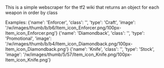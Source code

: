 This is a simple webscraper for the tf2 wiki that returns an object for each weapon in order by class

Examples: 
{'name': 'Enforcer', 'class': '', 'type': 'Craft', 'image': '/w/images/thumb/b/b6/Item_icon_Enforcer.png/100px-Item_icon_Enforcer.png'}
{'name': 'Diamondback', 'class': '', 'type': 'Promotional', 'image': '/w/images/thumb/b/b4/Item_icon_Diamondback.png/100px-Item_icon_Diamondback.png'}
{'name': 'Knife', 'class': '', 'type': 'Stock', 'image': '/w/images/thumb/5/57/Item_icon_Knife.png/100px-Item_icon_Knife.png'}